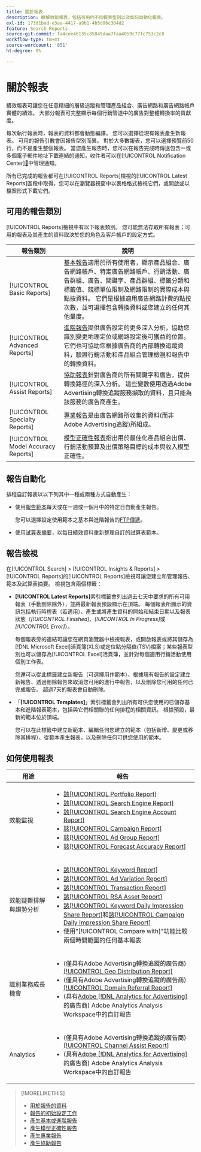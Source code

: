 ```yaml
---
title: 關於報表
description: 瞭解效能報表，包括可用的不同報表型別以及如何自動化報表。
exl-id: 173d1bad-e3aa-4417-a9b1-4b5d06c304d2
feature: Search Reports
source-git-commit: fa4cee46135c85849daa7faa4059c77fc753c2c8
workflow-type: tm+mt
source-wordcount: '851'
ht-degree: 0%

---
```


# 關於報表

績效報表可讓您在任意精細的層級追蹤和管理產品組合、廣告網路和廣告網路帳戶實體的績效。 大部分報表可完整顯示每個行銷管道中的廣告對整體轉換率的貢獻度。

每次執行報表時，報表的資料都會動態編譯。 您可以選擇從現有報表產生新報表。 可用的報告引數會因報告型別而異。 對於大多數報表，您可以選擇預覽前50行，而不是產生整個報表。 當您產生報告時，您可以在報告完成時傳送包含一或多個電子郵件地址下載連結的通知，收件者可以在[!UICONTROL Notification Center][&#128279;](/help/search-social-commerce/notifications/notification-about.md)中管理通知。

所有已完成的報告都可在[!UICONTROL Reports]檢視的[!UICONTROL Latest Reports]區段中取得，您可以在瀏覽器視窗中以表格格式檢視它們，或開啟或以檔案形式下載它們。

## 可用的報告類別

[!UICONTROL Reports]檢視中有以下報表類別。 您可能無法存取所有報表；可用的報表及其產生的資料取決於您的角色及客戶帳戶的設定方式。

| 報告類別 | 說明 |
| ----| ---- |
| [!UICONTROL Basic Reports] | [基本報告](/help/search-social-commerce/reports/management/basic-advanced/basic-advanced-report-about.md)適用於所有使用者，顯示產品組合、廣告網路帳戶、特定廣告網路帳戶、行銷活動、廣告群組、廣告、關鍵字、產品群組、標籤分類和標籤值、競標單位限制及網路限制的實際成本與點按資料。 它們是根據適用廣告網路計費的點按次數，並可選擇包含轉換資料或您建立的任何其他量度。 |
| [!UICONTROL Advanced Reports] | [進階報告](/help/search-social-commerce/reports/management/basic-advanced/basic-advanced-report-about.md)提供廣告設定的更多深入分析，協助您識別變更地理定位或網路設定後可獲益的位置。 它們也可協助您根據廣告商的內部轉換追蹤資料，驗證行銷活動和產品組合管理檢視和報告中的轉換資料。 |
| [!UICONTROL Assist Reports] | [協助報表](/help/search-social-commerce/reports/management/assist/assist-report-about.md)針對廣告商的所有關鍵字和廣告，提供轉換路徑的深入分析。 這些變數使用透過Adobe Advertising轉換追蹤服務擷取的資料，且只能為該服務的廣告商產生。 |
| [!UICONTROL Specialty Reports] | [專業報告](/help/search-social-commerce/reports/management/specialty/specialty-report-about.md)是由廣告網路所收集的資料(而非Adobe Advertising追蹤)所組成。 |
| [!UICONTROL Model Accuracy Reports] | [模型正確性報表](/help/search-social-commerce/reports/management/model-accuracy/model-accuracy-report-about.md)指出用於最佳化產品組合出價、行銷活動預算及出價策略目標的成本與收入模型正確性。 |

## 報告自動化

排程自訂報表以以下列其中一種或兩種方式自動產生：

* 使用[報告範本](/help/search-social-commerce/reports/automation/templates/template-about.md)每天或在一週或一個月中的特定日自動產生報告。

  您可以選擇設定使用範本之基本與進階報告的[FTP傳遞](/help/search-social-commerce/reports/automation/ftp-reports.md)。

* 使用[試算表摘要](/help/search-social-commerce/reports/automation/spreadsheet-feeds/spreadsheet-feed-about.md)，以每日績效資料重新整理自訂的試算表範本。

## 報告檢視

在[!UICONTROL Search] > [!UICONTROL Insights & Reports] > [!UICONTROL Reports]的[!UICONTROL Reports]檢視可讓您建立和管理報告、範本及試算表摘要。 檢視包含兩個標籤：

* **[!UICONTROL Latest Reports]**&#x200B;索引標籤會列出過去七天中要求的所有可用報表（手動刪除除外），並將最新報表預設顯示在頂端。 每個報表所顯示的資訊包括執行時程表（若適用）、產生或將產生資料的開始和結束日期以及報表狀態（*[!UICONTROL Finished]*、*[!UICONTROL In Progress]*&#x200B;或&#x200B;*[!UICONTROL Error]*）。

  每個報表旁的連結可讓您在網頁瀏覽器中檢視報表，或開啟報表或將其儲存為[!DNL Microsoft Excel]活頁簿(XLS)或定位點分隔值(TSV)檔案；某些報表型別也可以儲存為[!UICONTROL Excel]活頁簿，並針對每個適用行銷活動使用個別工作表。

  您還可以從此標籤建立新報告（可選擇用作範本）、根據現有報告的設定建立新報告、透過刪除報告來取消您可用的進行中報告，以及刪除您可用的任何已完成報告。 超過7天的報表會自動刪除。

* 「**[!UICONTROL Templates]**」索引標籤會列出所有可供您使用的已儲存基本和進階報表範本，包括與它們相關聯的任何排程的相關資訊。 根據預設，最新的範本位於頂端。

  您可以在此標籤中建立新範本、編輯任何您建立的範本（包括新增、變更或移除其排程）、從範本產生報表，以及刪除任何可供您使用的範本。

## 如何使用報表

| 用途 | 報告 |
| ---- | ---- |
| 效能監視 | <ul><li>[該[!UICONTROL Portfolio Report]](/help/search-social-commerce/reports/management/basic-advanced/portfolio-report.md)</li><li>[該[!UICONTROL Search Engine Report]](/help/search-social-commerce/reports/management/basic-advanced/search-engine-report.md)</li><li>[該[!UICONTROL Search Engine Account Report]](/help/search-social-commerce/reports/management/basic-advanced/search-engine-account-report.md)</li><li>[該[!UICONTROL Campaign Report]](/help/search-social-commerce/reports/management/basic-advanced/campaign-report.md)</li><li>[該[!UICONTROL Ad Group Report]](/help/search-social-commerce/reports/management/basic-advanced/ad-group-report.md)</li><li>[該[!UICONTROL Forecast Accuracy Report]](/help/search-social-commerce/reports/management/model-accuracy/forecast-accuracy-report.md)</li></ul> |
| 效能疑難排解與趨勢分析 | <ul><li>[該[!UICONTROL Keyword Report]](/help/search-social-commerce/reports/management/basic-advanced/keyword-report.md)</li><li>[該[!UICONTROL Ad Variation Report]](/help/search-social-commerce/reports/management/basic-advanced/ad-variation-report.md)</li><li>[該[!UICONTROL Transaction Report]](/help/search-social-commerce/reports/management/basic-advanced/transaction-report.md)</li><li>[該[!UICONTROL RSA Asset Report]](/help/search-social-commerce/reports/management/specialty/rsa-asset-report.md)</li><li>[該[!UICONTROL Keyword Daily Impression Share Report]](/help/search-social-commerce/reports/management/specialty/keyword-daily-impression-share-report.md)和[該[!UICONTROL Campaign Daily Impression Share Report]](/help/search-social-commerce/reports/management/specialty/campaign-daily-impression-share-report.md)</li><li>使用&quot;[!UICONTROL Compare with]&quot;功能比較兩個時間範圍的任何基本報表</li></ul> |
| 識別業務成長機會 | <ul><li>(僅具有Adobe Advertising轉換追蹤的廣告商) [ [!UICONTROL Geo Distribution Report]](/help/search-social-commerce/reports/management/basic-advanced/geo-distribution-report.md)</li><li>(僅具有Adobe Advertising轉換追蹤的廣告商) [ [!UICONTROL Domain Referral Report]](/help/search-social-commerce/reports/management/basic-advanced/domain-referral-report.md)</li><li>(具有[Adobe [!DNL Analytics for Advertising]](https://experienceleague.adobe.com/docs/advertising/integrations/analytics/overview.html?lang=zh-Hant)的廣告商) Adobe Analytics Analysis Workspace中的自訂報告</li></ul> |
| Analytics | <ul><li>(僅具有Adobe Advertising轉換追蹤的廣告商) [ [!UICONTROL Channel Assist Report]](/help/search-social-commerce/reports/management/assist/channel-assist-report.md)</li><li>(具有[Adobe [!DNL Analytics for Advertising]](https://experienceleague.adobe.com/docs/advertising/integrations/analytics/overview.html?lang=zh-Hant)的廣告商) Adobe Analytics Analysis Workspace中的自訂報告</li></ul> |

>[!MORELIKETHIS]
>
>* [用於報告的資料](data-used-for-reports.md)
>* [報告的初始設定工作](initial-setup.md)
>* [產生基本或進階報告](/help/search-social-commerce/reports/management/basic-advanced/basic-advanced-report-generate.md)
>* [產生模型正確性報告](/help/search-social-commerce/reports/management/model-accuracy/model-accuracy-report-generate.md)
>* [產生專業報告](/help/search-social-commerce/reports/management/specialty/specialty-report-generate.md)
>* [產生協助報告](/help/search-social-commerce/reports/management/assist/assist-report-generate.md)
